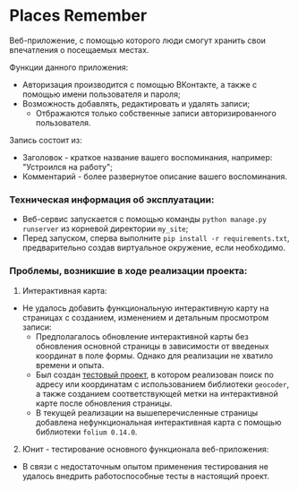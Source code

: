 # Places Remember

Веб-приложение, с помощью которого люди смогут хранить свои впечатления о посещаемых местах.

Функции данного приложения:

* Авторизация производится с помощью ВКонтакте, а также с помощью имени пользователя и пароля;
* Возможность добавлять, редактировать и удалять записи;
  * Отбражаются только собственные записи авторизированного пользователя.

Запись состоит из:

* Заголовок - краткое название вашего воспоминания, например: "Устроился на работу";
* Комментарий - более развернутое описание вашего воспоминания.

### Техническая информация об эксплуатации:

* Веб-сервис запускается с помощью команды `python manage.py runserver` из корневой директории `my_site`;
* Перед запуском, сперва выполните `pip install -r requirements.txt`, предварительно создав виртуальное окружение, если
  необходимо.

### Проблемы, возникшие в ходе реализации проекта:

1. Интерактивная карта:

 *  Не удалось добавить функциональную интерактивную карту на страницах с созданием, изменением и детальным просмотром
  записи:
    * Предполагалось обновление интерактивной карты без обновления основной страницы в зависимости от введеных координат в
      поле формы. Однако для реализации не хватило времени и опыта.
    * Был создан [тестовый проект](https://github.com/AlexTer59/test_maps), в котором реализован поиск по адресу или координатам с использованием библиотеки `geocoder`,
      а также созданием соответствующей метки на интерактивной карте после обновления страницы. 
    * В текущей реализации на вышеперечисленные страницы добавлена нефункциональная интерактивная карта с помощью библиотеки 
      `folium 0.14.0`.
2. Юнит - тестирование основного функционала веб-приложения:
* В связи с недостаточным опытом применения тестирования не удалось внедрить работоспособные тесты в настоящий проект. 